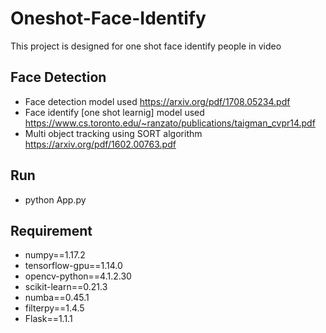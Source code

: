 # Oneshot-Face-Identify
This project is designed for one shot face identify people in video

## Face Detection 
 - Face detection model used https://arxiv.org/pdf/1708.05234.pdf
 - Face identify [one shot learnig] model used https://www.cs.toronto.edu/~ranzato/publications/taigman_cvpr14.pdf
 - Multi object tracking using SORT algorithm https://arxiv.org/pdf/1602.00763.pdf
 
 ## Run 
  - python App.py
  
 ## Requirement
  - numpy==1.17.2
  - tensorflow-gpu==1.14.0
  - opencv-python==4.1.2.30
  - scikit-learn==0.21.3
  - numba==0.45.1
  - filterpy==1.4.5
  - Flask==1.1.1
